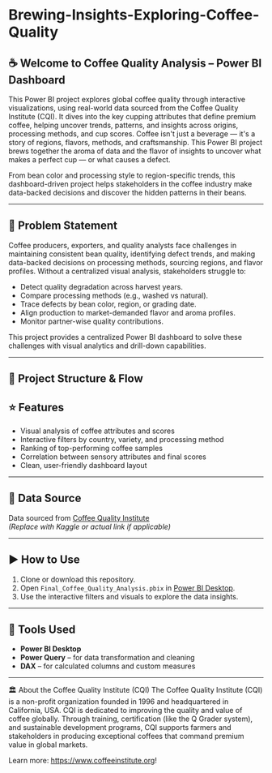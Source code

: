 
# Brewing-Insights-Exploring-Coffee-Quality

## ☕ Welcome to Coffee Quality Analysis – Power BI Dashboard

This Power BI project explores global coffee quality through interactive visualizations, using real-world data sourced from the Coffee Quality Institute (CQI). It dives into the key cupping attributes that define premium coffee, helping uncover trends, patterns, and insights across origins, processing methods, and cup scores. Coffee isn't just a beverage — it's a story of regions, flavors, methods, and craftsmanship. This Power BI project brews together the aroma of data and the flavor of insights to uncover what makes a perfect cup — or what causes a defect.

From bean color and processing style to region-specific trends, this dashboard-driven project helps stakeholders in the coffee industry make data-backed decisions and discover the hidden patterns in their beans.

---

## 🧩 Problem Statement

Coffee producers, exporters, and quality analysts face challenges in maintaining consistent bean quality, identifying defect trends, and making data-backed decisions on processing methods, sourcing regions, and flavor profiles. Without a centralized visual analysis, stakeholders struggle to:

- Detect quality degradation across harvest years.
- Compare processing methods (e.g., washed vs natural).
- Trace defects by bean color, region, or grading date.
- Align production to market-demanded flavor and aroma profiles.
- Monitor partner-wise quality contributions.

This project provides a centralized Power BI dashboard to solve these challenges with visual analytics and drill-down capabilities.

---

## 📁 Project Structure & Flow


## ⭐ Features

- Visual analysis of coffee attributes and scores
- Interactive filters by country, variety, and processing method
- Ranking of top-performing coffee samples
- Correlation between sensory attributes and final scores
- Clean, user-friendly dashboard layout

---

## 📁 Data Source

Data sourced from [Coffee Quality Institute](https://www.coffeeinstitute.org/)  
*(Replace with Kaggle or actual link if applicable)*

---

## ▶️ How to Use

1. Clone or download this repository.
2. Open `Final_Coffee_Quality_Analysis.pbix` in [Power BI Desktop](https://powerbi.microsoft.com/desktop/).
3. Use the interactive filters and visuals to explore the data insights.

---

## 🧰 Tools Used

- **Power BI Desktop**
- **Power Query** – for data transformation and cleaning
- **DAX** – for calculated columns and custom measures

---

🏛 About the Coffee Quality Institute (CQI)
The Coffee Quality Institute (CQI) is a non-profit organization founded in 1996 and headquartered in California, USA. CQI is dedicated to improving the quality and value of coffee globally. Through training, certification (like the Q Grader system), and sustainable development programs, CQI supports farmers and stakeholders in producing exceptional coffees that command premium value in global markets.

Learn more: https://www.coffeeinstitute.org!



